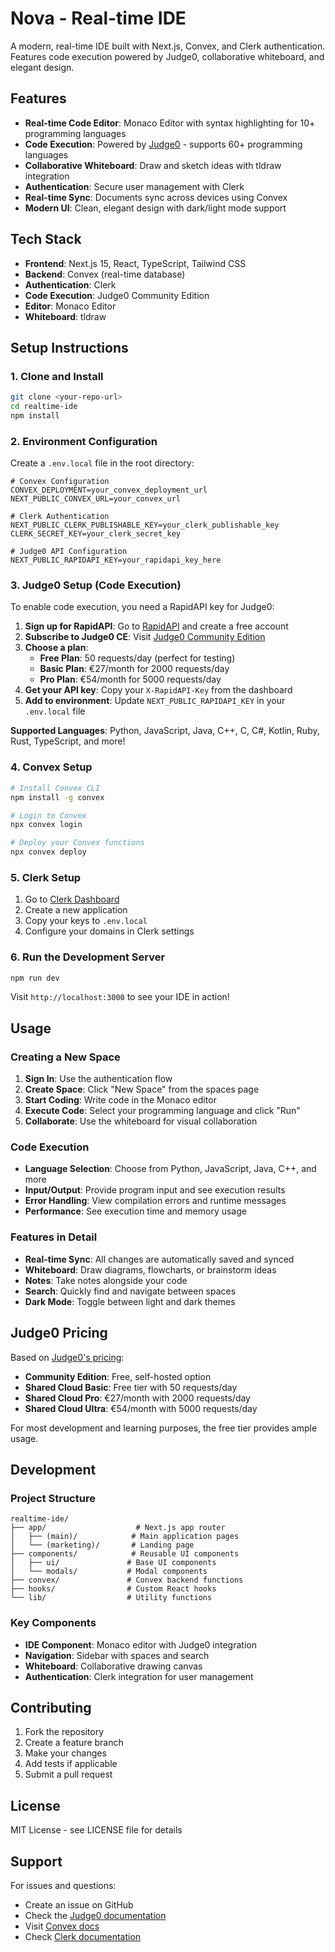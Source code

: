 # Nova - Real-time IDE

A modern, real-time IDE built with Next.js, Convex, and Clerk authentication. Features code execution powered by Judge0, collaborative whiteboard, and elegant design.

## Features

- **Real-time Code Editor**: Monaco Editor with syntax highlighting for 10+ programming languages
- **Code Execution**: Powered by [Judge0](https://judge0.com) - supports 60+ programming languages
- **Collaborative Whiteboard**: Draw and sketch ideas with tldraw integration
- **Authentication**: Secure user management with Clerk
- **Real-time Sync**: Documents sync across devices using Convex
- **Modern UI**: Clean, elegant design with dark/light mode support

## Tech Stack

- **Frontend**: Next.js 15, React, TypeScript, Tailwind CSS
- **Backend**: Convex (real-time database)
- **Authentication**: Clerk
- **Code Execution**: Judge0 Community Edition
- **Editor**: Monaco Editor
- **Whiteboard**: tldraw

## Setup Instructions

### 1. Clone and Install

```bash
git clone <your-repo-url>
cd realtime-ide
npm install
```

### 2. Environment Configuration

Create a `.env.local` file in the root directory:

```env
# Convex Configuration
CONVEX_DEPLOYMENT=your_convex_deployment_url
NEXT_PUBLIC_CONVEX_URL=your_convex_url

# Clerk Authentication
NEXT_PUBLIC_CLERK_PUBLISHABLE_KEY=your_clerk_publishable_key
CLERK_SECRET_KEY=your_clerk_secret_key

# Judge0 API Configuration
NEXT_PUBLIC_RAPIDAPI_KEY=your_rapidapi_key_here
```

### 3. Judge0 Setup (Code Execution)

To enable code execution, you need a RapidAPI key for Judge0:

1. **Sign up for RapidAPI**: Go to [RapidAPI](https://rapidapi.com) and create a free account
2. **Subscribe to Judge0 CE**: Visit [Judge0 Community Edition](https://rapidapi.com/judge0-official/api/judge0-ce)
3. **Choose a plan**:
   - **Free Plan**: 50 requests/day (perfect for testing)
   - **Basic Plan**: €27/month for 2000 requests/day
   - **Pro Plan**: €54/month for 5000 requests/day
4. **Get your API key**: Copy your `X-RapidAPI-Key` from the dashboard
5. **Add to environment**: Update `NEXT_PUBLIC_RAPIDAPI_KEY` in your `.env.local` file

**Supported Languages**: Python, JavaScript, Java, C++, C, C#, Kotlin, Ruby, Rust, TypeScript, and more!

### 4. Convex Setup

```bash
# Install Convex CLI
npm install -g convex

# Login to Convex
npx convex login

# Deploy your Convex functions
npx convex deploy
```

### 5. Clerk Setup

1. Go to [Clerk Dashboard](https://dashboard.clerk.dev)
2. Create a new application
3. Copy your keys to `.env.local`
4. Configure your domains in Clerk settings

### 6. Run the Development Server

```bash
npm run dev
```

Visit `http://localhost:3000` to see your IDE in action!

## Usage

### Creating a New Space

1. **Sign In**: Use the authentication flow
2. **Create Space**: Click "New Space" from the spaces page
3. **Start Coding**: Write code in the Monaco editor
4. **Execute Code**: Select your programming language and click "Run"
5. **Collaborate**: Use the whiteboard for visual collaboration

### Code Execution

- **Language Selection**: Choose from Python, JavaScript, Java, C++, and more
- **Input/Output**: Provide program input and see execution results
- **Error Handling**: View compilation errors and runtime messages
- **Performance**: See execution time and memory usage

### Features in Detail

- **Real-time Sync**: All changes are automatically saved and synced
- **Whiteboard**: Draw diagrams, flowcharts, or brainstorm ideas
- **Notes**: Take notes alongside your code
- **Search**: Quickly find and navigate between spaces
- **Dark Mode**: Toggle between light and dark themes

## Judge0 Pricing

Based on [Judge0's pricing](https://judge0.com/#pricing):

- **Community Edition**: Free, self-hosted option
- **Shared Cloud Basic**: Free tier with 50 requests/day
- **Shared Cloud Pro**: €27/month with 2000 requests/day
- **Shared Cloud Ultra**: €54/month with 5000 requests/day

For most development and learning purposes, the free tier provides ample usage.

## Development

### Project Structure

```
realtime-ide/
├── app/                    # Next.js app router
│   ├── (main)/            # Main application pages
│   └── (marketing)/       # Landing page
├── components/            # Reusable UI components
│   ├── ui/               # Base UI components
│   └── modals/           # Modal components
├── convex/               # Convex backend functions
├── hooks/                # Custom React hooks
└── lib/                  # Utility functions
```

### Key Components

- **IDE Component**: Monaco editor with Judge0 integration
- **Navigation**: Sidebar with spaces and search
- **Whiteboard**: Collaborative drawing canvas
- **Authentication**: Clerk integration for user management

## Contributing

1. Fork the repository
2. Create a feature branch
3. Make your changes
4. Add tests if applicable
5. Submit a pull request

## License

MIT License - see LICENSE file for details

## Support

For issues and questions:
- Create an issue on GitHub
- Check the [Judge0 documentation](https://ce.judge0.com)
- Visit [Convex docs](https://docs.convex.dev)
- Check [Clerk documentation](https://clerk.dev/docs)
